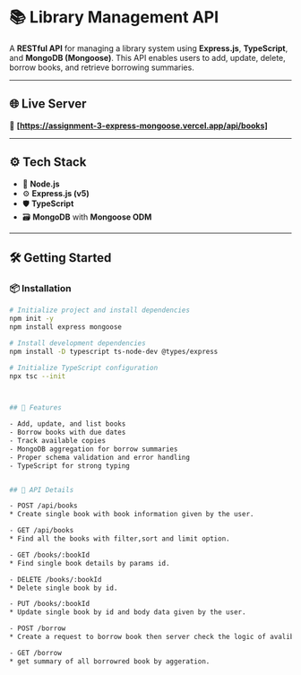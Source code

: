 # 📚 Library Management API

A **RESTful API** for managing a library system using **Express.js**, **TypeScript**, and **MongoDB (Mongoose)**. This API enables users to add, update, delete, borrow books, and retrieve borrowing summaries.

---

## 🌐 Live Server

🔗 **[https://assignment-3-express-mongoose.vercel.app/api/books]**

---

## ⚙️ Tech Stack

- 🚀 **Node.js**
- ⚙️ **Express.js (v5)**
- 🛡️ **TypeScript**
- 🗃️ **MongoDB** with **Mongoose ODM**

---

## 🛠️ Getting Started

### 📦 Installation

```bash
# Initialize project and install dependencies
npm init -y
npm install express mongoose

# Install development dependencies
npm install -D typescript ts-node-dev @types/express

# Initialize TypeScript configuration
npx tsc --init



## 🚀 Features

- Add, update, and list books
- Borrow books with due dates
- Track available copies
- MongoDB aggregation for borrow summaries
- Proper schema validation and error handling
- TypeScript for strong typing


## 🚀 API Details

- POST /api/books
* Create single book with book information given by the user.

- GET /api/books 
* Find all the books with filter,sort and limit option. 

- GET /books/:bookId
* Find single book details by params id.

- DELETE /books/:bookId
* Delete single book by id.

- PUT /books/:bookId 
* Update single book by id and body data given by the user.

- POST /borrow 
* Create a request to borrow book then server check the logic of avalibility from the book collection.

- GET /borrow 
* get summary of all borrowred book by aggeration.